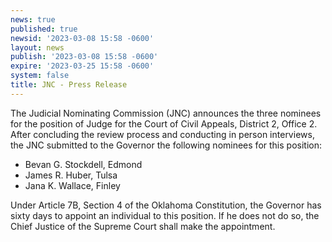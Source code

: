 ```yaml
---
news: true
published: true
newsid: '2023-03-08 15:58 -0600'
layout: news
publish: '2023-03-08 15:58 -0600'
expire: '2023-03-25 15:58 -0600'
system: false
title: JNC - Press Release
---
```

The Judicial Nominating Commission (JNC) announces the three nominees for the position of Judge for the Court of Civil Appeals, District 2, Office 2. After concluding the review process and conducting in person interviews, the JNC submitted to the Governor the following nominees for this position:

- Bevan G. Stockdell, Edmond
- James R. Huber, Tulsa
- Jana K. Wallace, Finley

Under Article 7B, Section 4 of the Oklahoma Constitution, the Governor has sixty days to appoint an
individual to this position. If he does not do so, the Chief Justice of the Supreme Court shall make the
appointment.
